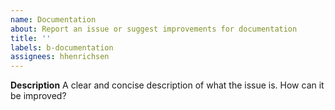 ```yaml
---
name: Documentation
about: Report an issue or suggest improvements for documentation
title: ''
labels: b-documentation
assignees: hhenrichsen
---
```


**Description**
A clear and concise description of what the issue is.
How can it be improved?
